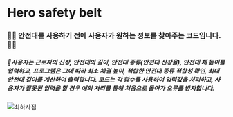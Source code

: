 # Hero safety belt 


### 👷‍♀️ 안전대를 사용하기 전에 사용자가 원하는 정보를 찾아주는 코드입니다. 👷‍♀️
##### 🚨사용자는 근로자의 신장, 안전대의 길이, 안전대 종류(안전대 신장율), 안전대 체 높이를 입력하고, 프로그램은 그에 따라 최소 체결 높이, 적합한 안전대 종류 적합성 확인, 최대 안전대 길이를 계산하여 출력합니다. 코드는 각 함수를 사용하여 입력값을 처리하고, 사용자가 잘못된 입력을 할 경우 예외 처리를 통해 처음으로 돌아가 오류를 방지합니다.


![최하사점](https://github.com/user-attachments/assets/5b98cb95-ed48-47be-8015-75264ef5ccf9)
